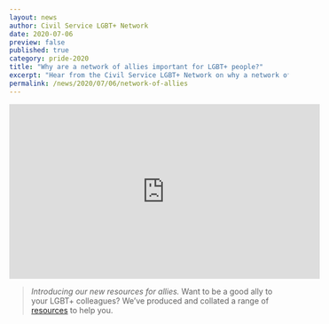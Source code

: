 ```yaml
---
layout: news
author: Civil Service LGBT+ Network
date: 2020-07-06
preview: false
published: true
category: pride-2020
title: "Why are a network of allies important for LGBT+ people?"
excerpt: "Hear from the Civil Service LGBT+ Network on why a network of allies are important for LGBT+ people."
permalink: /news/2020/07/06/network-of-allies
---
```


<iframe width="560" height="315" src="https://www.youtube.com/embed/Q4tRR0S7fp4" frameborder="0" allow="accelerometer; autoplay; encrypted-media; gyroscope; picture-in-picture" allowfullscreen></iframe>


> *Introducing our new resources for allies.* Want to be a good ally to your LGBT+ colleagues? We’ve produced and collated a range of [resources](/publication/allies-resources) to help you.
